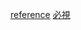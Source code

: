 [reference](https://qiita.com/terufumi1122/items/a6f9a939dce25b2d9a3e)
[必視](https://www.youtube.com/watch?v=5fyrGslhUcY)

